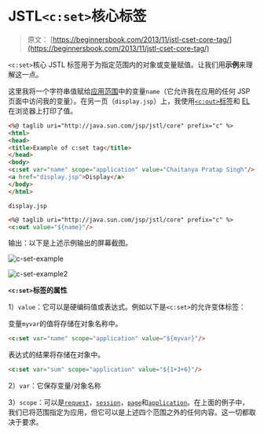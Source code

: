 # JSTL`<c:set>`核心标签

> 原文： [https://beginnersbook.com/2013/11/jstl-cset-core-tag/](https://beginnersbook.com/2013/11/jstl-cset-core-tag/)

`<c:set>`核心 JSTL 标签用于为指定范围内的对象或变量赋值。让我们用**示例**来理解这一点。

这里我将一个字符串值赋给[应用范围](https://beginnersbook.com/2013/11/jsp-implicit-object-application-with-examples/ "Application")中的变量`name`（它允许我在应用的任何 JSP 页面中访问我的变量）。在另一页（`display.jsp`）上，我使用[`<c:out>`标签](https://beginnersbook.com/2013/11/jstl-cout-core-tag/ "`<c:out>` tag")和 [EL](https://beginnersbook.com/2013/11/jsp-expression-language-el/) 在浏览器上打印了值。

```html
<%@ taglib uri="http://java.sun.com/jsp/jstl/core" prefix="c" %>
<html>
<head>
<title>Example of c:set tag</title>
</head>
<body>
<c:set var="name" scope="application" value="Chaitanya Pratap Singh"/>
<a href="display.jsp">Display</a>
</body>
</html>
```

`display.jsp`

```html
<%@ taglib uri="http://java.sun.com/jsp/jstl/core" prefix="c" %>
<c:out value="${name}"/>
```

输出：以下是上述示例输出的屏幕截图。

![c-set-example](../Images/fe72806d77eea95f6440cdc397c78e07.jpg)

![c-set-example2](../Images/024a86dd9cdbd4e31ce95287d089ce7b.jpg)

**`<c:set>`标签的属性**

1）`value`：它可以是硬编码值或表达式。例如以下是`<c:set>`的允许变体标签：

变量`myvar`的值将存储在对象名称中。

```html
<c:set var="name" scope="application" value="${myvar}"/>
```

表达式的结果将存储在对象中。

```html
<c:set var="sum" scope="application" value="${1+3+6}"/>
```

2）`var`：它保存变量/对象名称

3）`scope`：可以是[`request`](https://beginnersbook.com/2013/11/jsp-implicit-object-request-with-examples/ "Request object")，[`session`](https://beginnersbook.com/2013/11/jsp-implicit-object-session-with-examples/ "Session object")，[`page`](https://beginnersbook.com/2013/11/jsp-implicit-objects/ "Page object")和[`application`](https://beginnersbook.com/2013/11/jsp-implicit-object-application-with-examples/ "application object")。在上面的例子中，我们已将范围指定为应用，但它可以是上述四个范围之外的任何内容。这一切都取决于要求。